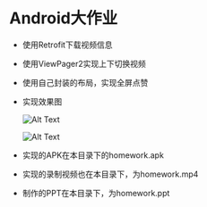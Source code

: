 # Android大作业

- 使用Retrofit下载视频信息

- 使用ViewPager2实现上下切换视频

- 使用自己封装的布局，实现全屏点赞

- 实现效果图

  ![Alt Text](https://github.com/myysy/Android/tree/master/Final_work/1.gif)

  ![Alt Text](https://github.com/myysy/Android/tree/master/Final_work/2.gif)

- 实现的APK在本目录下的homework.apk

- 实现的录制视频也在本目录下，为homework.mp4

- 制作的PPT在本目录下，为homework.ppt